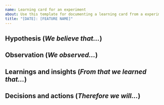 ```yaml
---
name: Learning card for an experiment
about: Use this template for documenting a learning card from a experiment.
title: "[DATE]: [FEATURE NAME]"
---
```


## Hypothesis (*We believe that...*)

## Observation (*We observed...*)

## Learnings and insights (*From that we learned that...*) 

## Decisions and actions (*Therefore we will...*)

